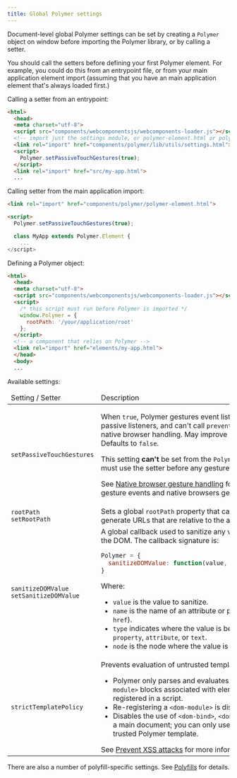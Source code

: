 ```yaml
---
title: Global Polymer settings
---
```


Document-level global Polymer settings can be set
by creating a `Polymer` object on window before importing the Polymer
library, or by calling a setter.


You should call the setters before defining your first Polymer element. For example, 
you could do this from an entrypoint file, or from your main application element import 
(assuming that you have an main application element that's always loaded first.)

Calling a setter from an entrypoint:

```html
<html>
  <head>
  <meta charset="utf-8">
  <script src="components/webcomponentsjs/webcomponents-loader.js"></script>
  <!-- import just the settings module, or polymer-element.html or polymer.html -->
  <link rel="import" href="components/polymer/lib/utils/settings.html">
  <script>
    Polymer.setPassiveTouchGestures(true);
  </script>
  <link rel="import" href="src/my-app.html">
  ...
```

Calling setter from the main application import:

```html
<link rel="import" href="components/polymer/polymer-element.html">

<script>
  Polymer.setPassiveTouchGestures(true);

  class MyApp extends Polymer.Element {
    ...
</script>
```

Defining a Polymer object:

```html
<html>
  <head>
  <meta charset="utf-8">
  <script src="components/webcomponentsjs/webcomponents-loader.js"></script>
  <script>
    /* this script must run before Polymer is imported */
    window.Polymer = {
      rootPath: '/your/application/root'
    };
  </script>
  <!-- a component that relies on Polymer -->
  <link rel="import" href="elements/my-app.html">
  </head>
  <body>
  ...
```

Available settings:

<table>
<thead>
<tr>
  <td>
    Setting / Setter
  </td>
  <td>
    Description
  </td>
</tr>
</thead>
<tbody>
  <tr>
    <td>
      <code>setPassiveTouchGestures</code>
    </td>
    <td>
      <p>
        When <code>true</code>, Polymer gestures event listeners are all added as passive listeners,
        and can't call <code>preventDefault</code> to prevent the native browser handling. May improve scroll performance. Defaults to <code>false</code>.
      </p>
      <p>
        This setting <strong>can't</strong> be set from the <code>Polymer</code> object—the application
        must use the setter before any gesture event listeners are added.
      <p>
       See <a href="gesture-events#gestures-and-scroll-direction">Native browser gesture handling</a> for more information on gesture events and native browsers gestures.
      </p>
    </td>
  </tr>

  <tr>
    <td>
      <code>rootPath</code><br>
      <code>setRootPath</code>
    </td>
    <td>
      Sets a global <code>rootPath</code> property that can be used in templates to generate URLs that
      are relative to the application root.
    </td>
  </tr>
  <tr>
    <td>
      <code>sanitizeDOMValue</code><br>
      <code>setSanitizeDOMValue</code>
    </td>
    <td>
      A global callback used to sanitize any value before inserting it into the DOM.
      The callback signature is:

```js
Polymer = {
  sanitizeDOMValue: function(value, name, type, node) { ... }
}
```

Where:

-   `value` is the value to sanitize.
-   `name` is the name of an attribute or property (for example, `href`).
-   `type` indicates where the value is being inserted: one of `property`, `attribute`, or `text`.
-   `node` is the node where the value is being inserted.
    </td>
  </tr>
  <tr>
  <td>
      <code>strictTemplatePolicy</code>
    </td>
    <td>
      Prevents evaluation of untrusted template code. 
      When <code>true</code>:
      <ul>
        <li>Polymer only parses and evaluates templates from <code>&lt;dom-module&gt;</code> blocks associated with elements that have been registered in a script.
        </li>
        <li>Re-registering a <code>&lt;dom-module&gt;</code> is disabled.</li>
        <li>Disables the use of <code>&lt;dom-bind&gt;</code>, <code>&lt;dom-if&gt;</code>, and <code>&lt;dom-repeat&gt;</code> in a main document; you can only use these elements inside a trusted Polymer template.</li>
      </ul>
      See
      <a href="/2.0/toolbox/xss">Prevent XSS attacks</a>
      for more information.
    </td>
  </tr>
</tbody>
</table>

There are also a number of polyfill-specific settings. See [Polyfills](../polyfills#settings) for
details.